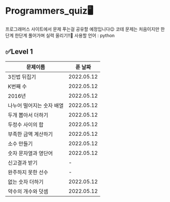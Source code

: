 # Programmers_quiz🖥️

프로그래머스 사이트에서 문제 푸는걸 공유할 예정입니다😉
코테 문제는 처음이지만 한단계 한단계 풀어가며 실력 올리기!!🙌
사용할 언어 : python




## ✅Level 1
|문제이름|푼 날짜|
|---|---|
|3진법 뒤집기|2022.05.12|
|K번째 수|2022.05.12|
|2016년|2022.05.12|
|나누어 떨어지는 숫자 배열|2022.05.12|
|두개 뽑아서 더하기|2022.05.12|
|두정수 사이의 합|2022.05.12|
|부족한 금액 계산하기|2022.05.12|
|소수 만들기|2022.05.12|
|숫자 문자열과 영단어|2022.05.12|
|신고결과 받기|-|
|완주하지 못한 선수|-|
|없는 숫자 더하기|2022.05.12|
|약수의 개수와 덧셈|2022.05.12|
